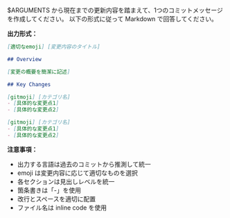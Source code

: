 $ARGUMENTS から現在までの更新内容を踏まえて、1つのコミットメッセージを作成してください。
以下の形式に従って Markdown で回答してください。

**出力形式：**
```markdown
[適切なemoji] [変更内容のタイトル]

## Overview

[変更の概要を簡潔に記述]

## Key Changes

[gitmoji] [カテゴリ名]
- [具体的な変更点1]
- [具体的な変更点2]

[gitmoji] [カテゴリ名]
- [具体的な変更点1]
- [具体的な変更点2]
```

**注意事項：**
- 出力する言語は過去のコミットから推測して統一
- emoji は変更内容に応じて適切なものを選択
- 各セクションは見出しレベルを統一
- 箇条書きは「-」を使用
- 改行とスペースを適切に配置
- ファイル名は inline code を使用
```

